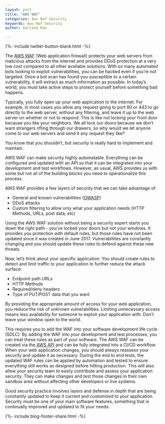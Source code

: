 ```yaml
---
layout: post
title: "AWS WAF"
categories: Aws Waf Security
keywords: Aws Waf Security
author: Garland Kan

---
```


{%- include twitter-button-blank.html -%}

The [AWS WAF][aws=waf] (Web application firewall) protects your web servers from malicious attacks from the internet and provides DDoS protection at a very low cost compared to all other available solutions. With so many automated bots looking to exploit vulnerabilities, you can be hacked even if you’re not targeted. Once a bot scan has found you susceptible to a certain vulnerability, it will extract as much information as possible. In today’s world, you must take active steps to protect yourself before something bad happens.

Typically, you fully open up your web application to the internet. For example, in most cases you allow any request going to port 80 or 443 to go directly to the web server, without any filtering, and leave it up to the web server on whether or not to respond. This is like not locking your front door because you like your neighbors. We all lock our doors because we don’t want strangers rifling through our drawers, so why would we let anyone come to our web servers and send it any request they like?

You know that you shouldn’t, but security is really hard to implement and maintain.

AWS WAF can make security highly automatable. Everything can be configured and updated with an API so that it can be integrated into your development and test workflows. However, as usual, AWS provides us with some but not all of the building blocks you need to operationalize this process.

AWS WAF provides a few layers of security that we can take advantage of:

* General and known vulnerabilities ([OWASP][owasp])
* DDoS attacks
* Custom filtering to allow only what your application needs (HTTP Methods, URLs, post data, etc)

Using the AWS WAF solution without being a security expert starts you down the right path - you’ve locked your doors but not your windows. It provides you protection with default rules, but those rules have not been updated since it was created in June 2017. Vulnerabilities are constantly changing and you should update these rules to defend against these new threats.

Now, let’s think about your specific application. You should create rules to detect and limit traffic to your application to further reduce the attack surface:

* Endpoint path URLs
* HTTP Methods
* Required/deny headers
* Type of PUT/POST data that you want

By providing the appropriate amount of access for your web application, you reduce the risk of unknown vulnerabilities. Limiting unnecessary access means less availability for someone to exploit your application with. Don’t leave your window open to the world.

This requires you to add the WAF into your software development life cycle (SDLC). By adding the WAF into your development and test processes, you can treat these rules as part of your software. The AWS WAF can be created via the [AWS API][aws-api] and can be fully integrated into a CI/CD workflow. When your web application changes, you should always reassess your security and update it as necessary. During the end to end tests, the updated WAF rules can be applied by automation and tested to ensure everything still works as designed before hitting production. This will also allow your security team to easily contribute and assess your application security. They can make changes and test those changes in their own sandbox area without affecting other developers or live systems.

Good security practice involves layers and defense in depth that are being constantly updated to keep it current and customized to your application. Security must be one of your main software features, something that is continually improved and updated to fit your needs.



[aws=waf]:https://aws.amazon.com/waf/
[owasp]: https://www.owasp.org/index.php/Top_10-2017_Top_10
[aws-api]: https://docs.aws.amazon.com/waf/latest/APIReference/Welcome.html

<!-- Bog footer share -->
{%- include blog-footer-share.html -%}

